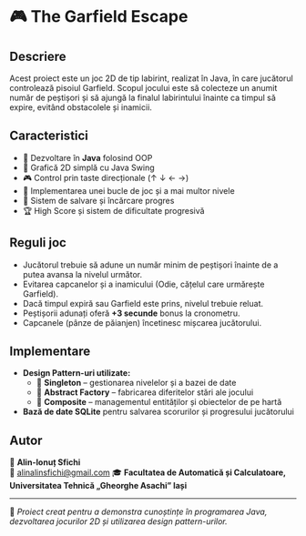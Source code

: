 # 🎮 The Garfield Escape

## Descriere
Acest proiect este un joc 2D de tip labirint, realizat în Java, în care jucătorul controlează pisoiul Garfield. 
Scopul jocului este să colecteze un anumit număr de peștișori și să ajungă la finalul labirintului înainte ca timpul să expire, evitând obstacolele și inamicii.

## Caracteristici
- 🚀 Dezvoltare în **Java** folosind OOP
- 🎨 Grafică 2D simplă cu Java Swing
- 🎮 Control prin taste direcționale (↑ ↓ ← →)
- 🔄 Implementarea unei bucle de joc și a mai multor nivele
- 💾 Sistem de salvare și încărcare progres
- 🏆 High Score și sistem de dificultate progresivă

## Reguli joc
- Jucătorul trebuie să adune un număr minim de peștișori înainte de a putea avansa la nivelul următor.
- Evitarea capcanelor și a inamicului (Odie, cățelul care urmărește Garfield).
- Dacă timpul expiră sau Garfield este prins, nivelul trebuie reluat.
- Peștișorii adunați oferă **+3 secunde** bonus la cronometru.
- Capcanele (pânze de păianjen) încetinesc mișcarea jucătorului.

## Implementare
- **Design Pattern-uri utilizate:**
  - 🔹 **Singleton** – gestionarea nivelelor și a bazei de date
  - 🔹 **Abstract Factory** – fabricarea diferitelor stări ale jocului
  - 🔹 **Composite** – managementul entităților și obiectelor de pe hartă
- **Bază de date SQLite** pentru salvarea scorurilor și progresului jucătorului

## Autor
👤 **Alin-Ionuț Sfichi**  
📧 alinalinsfichi@gmail.com
🎓 **Facultatea de Automatică și Calculatoare, Universitatea Tehnică „Gheorghe Asachi” Iași**  

---
🚀 *Proiect creat pentru a demonstra cunoștințe în programarea Java, dezvoltarea jocurilor 2D și utilizarea design pattern-urilor.*
